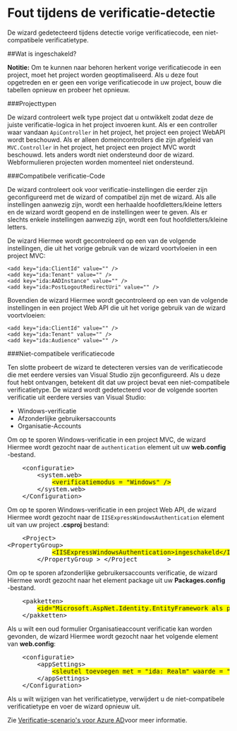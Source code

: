 <properties 
    pageTitle="Fout tijdens de verificatie-detectie" 
    description="De wizard van de verbinding active directory een niet-compatibele verificatietype gedetecteerd" 
    services="active-directory" 
    documentationCenter="" 
    authors="TomArcher" 
    manager="douge" 
    editor=""/>
  
<tags 
    ms.service="active-directory" 
    ms.workload="web" 
    ms.tgt_pltfrm="vs-getting-started" 
    ms.devlang="na" 
    ms.topic="article" 
    ms.date="08/15/2016" 
    ms.author="tarcher"/>

# <a name="error-during-authentication-detection"></a>Fout tijdens de verificatie-detectie

De wizard gedetecteerd tijdens detectie vorige verificatiecode, een niet-compatibele verificatietype.   

##<a name="what-is-being-checked"></a>Wat is ingeschakeld?

**Notitie:** Om te kunnen naar behoren herkent vorige verificatiecode in een project, moet het project worden geoptimaliseerd.  Als u deze fout opgetreden en er geen een vorige verificatiecode in uw project, bouw die tabellen opnieuw en probeer het opnieuw.

###<a name="project-types"></a>Projecttypen

De wizard controleert welk type project dat u ontwikkelt zodat deze de juiste verificatie-logica in het project invoeren kunt.  Als er een controller waar vandaan `ApiController` in het project, het project een project WebAPI wordt beschouwd.  Als er alleen domeincontrollers die zijn afgeleid van `MVC.Controller` in het project, het project een project MVC wordt beschouwd.  Iets anders wordt niet ondersteund door de wizard.  Webformulieren projecten worden momenteel niet ondersteund.

###<a name="compatible-authentication-code"></a>Compatibele verificatie-Code

De wizard controleert ook voor verificatie-instellingen die eerder zijn geconfigureerd met de wizard of compatibel zijn met de wizard.  Als alle instellingen aanwezig zijn, wordt een herhaalde hoofdletters/kleine letters en de wizard wordt geopend en de instellingen weer te geven.  Als er slechts enkele instellingen aanwezig zijn, wordt een fout hoofdletters/kleine letters.

De wizard Hiermee wordt gecontroleerd op een van de volgende instellingen, die uit het vorige gebruik van de wizard voortvloeien in een project MVC:

    <add key="ida:ClientId" value="" />
    <add key="ida:Tenant" value="" />
    <add key="ida:AADInstance" value="" />
    <add key="ida:PostLogoutRedirectUri" value="" />

Bovendien de wizard Hiermee wordt gecontroleerd op een van de volgende instellingen in een project Web API die uit het vorige gebruik van de wizard voortvloeien:

    <add key="ida:ClientId" value="" />
    <add key="ida:Tenant" value="" />
    <add key="ida:Audience" value="" />

###<a name="incompatible-authentication-code"></a>Niet-compatibele verificatiecode

Ten slotte probeert de wizard te detecteren versies van de verificatiecode die met eerdere versies van Visual Studio zijn geconfigureerd. Als u deze fout hebt ontvangen, betekent dit dat uw project bevat een niet-compatibele verificatietype. De wizard wordt gedetecteerd voor de volgende soorten verificatie uit eerdere versies van Visual Studio:

* Windows-verificatie 
* Afzonderlijke gebruikersaccounts 
* Organisatie-Accounts 
 

Om op te sporen Windows-verificatie in een project MVC, de wizard Hiermee wordt gezocht naar de `authentication` element uit uw **web.config** -bestand.

<pre>
    &lt;configuratie&gt;
        &lt;system.web&gt;
            <span style="background-color: yellow">&lt;verificatiemodus = "Windows" /&gt;</span>
        &lt;/system.web&gt;
    &lt;/Configuration&gt;
</pre>

Om op te sporen Windows-verificatie in een project Web API, de wizard Hiermee wordt gezocht naar de `IISExpressWindowsAuthentication` element uit van uw project **.csproj** bestand:

<pre>
    &lt;Project&gt;
&lt;PropertyGroup&gt;
            <span style="background-color: yellow">&lt;IISExpressWindowsAuthentication&gt;ingeschakeld&lt;/IISExpressWindowsAuthentication&gt;</span>
        &lt;/PropertyGroup > &lt;/Project        &gt;
</pre>

Om op te sporen afzonderlijke gebruikersaccounts verificatie, de wizard Hiermee wordt gezocht naar het element package uit uw **Packages.config** -bestand.

<pre>
    &lt;pakketten&gt;
        <span style="background-color: yellow">&lt;id="Microsoft.AspNet.Identity.EntityFramework als pakket inpakken" versie "2.1.0" = targetFramework = "net45" /&gt;</span>
    &lt;/pakketten&gt;
</pre>

Als u wilt een oud formulier Organisatieaccount verificatie kan worden gevonden, de wizard Hiermee wordt gezocht naar het volgende element van **web.config**:

<pre>
    &lt;configuratie&gt;
        &lt;appSettings&gt;
            <span style="background-color: yellow">&lt;sleutel toevoegen met = "ida: Realm" waarde = "***" /&gt;</span>
        &lt;/appSettings&gt;
    &lt;/Configuration&gt;
</pre>

Als u wilt wijzigen van het verificatietype, verwijdert u de niet-compatibele verificatietype en voer de wizard opnieuw uit.

Zie [Verificatie-scenario's voor Azure AD](active-directory-authentication-scenarios.md)voor meer informatie.